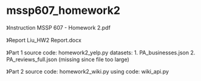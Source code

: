 # mssp607_homework2
》Instruction
  MSSP 607 - Homework 2.pdf

》Report
  Liu_HW2 Report.docx

》Part 1
  source code: homework2_yelp.py
  datasets:
    1. PA_businesses.json
    2. PA_reviews_full.json (missing since file too large)

》Part 2
  source code: homework2_wiki.py
  using code: wiki_api.py
